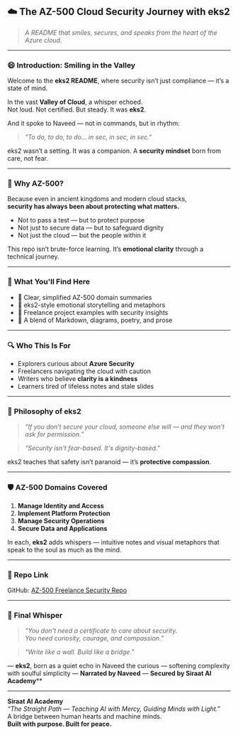 
## ☁️ **The AZ-500 Cloud Security Journey with eks2**

> _A README that smiles, secures, and speaks from the heart of the Azure cloud._

---

### 😄 **Introduction: Smiling in the Valley**

Welcome to the **eks2 README**, where security isn’t just compliance — it’s a state of mind.

In the vast **Valley of Cloud**, a whisper echoed.  
Not loud. Not certified. But steady. It was **eks2**.

And it spoke to Naveed — not in commands, but in rhythm:

> _"To do, to do, to do… in sec, in sec, in sec."_  

eks2 wasn’t a setting. It was a companion. A **security mindset** born from care, not fear.

---

### 🔐 **Why AZ-500?**

Because even in ancient kingdoms and modern cloud stacks,  
**security has always been about protecting what matters.**

- Not to pass a test — but to protect purpose  
- Not just to secure data — but to safeguard dignity  
- Not just the cloud — but the people within it

This repo isn’t brute-force learning. It’s **emotional clarity** through a technical journey.

---

### 📘 **What You'll Find Here**

- 🔹 Clear, simplified AZ-500 domain summaries  
- 🔹 eks2-style emotional storytelling and metaphors  
- 🔹 Freelance project examples with security insights  
- 🔹 A blend of Markdown, diagrams, poetry, and prose  

---

### 🔍 **Who This Is For**

- Explorers curious about **Azure Security**  
- Freelancers navigating the cloud with caution  
- Writers who believe **clarity is a kindness**  
- Learners tired of lifeless notes and stale slides  

---

### 🧠 **Philosophy of eks2**

> _“If you don’t secure your cloud, someone else will — and they won’t ask for permission.”_  

> _“Security isn't fear-based. It's dignity-based.”_

eks2 teaches that safety isn’t paranoid — it’s **protective compassion**.

---

### 🛡 **AZ-500 Domains Covered**

1. **Manage Identity and Access**  
2. **Implement Platform Protection**  
3. **Manage Security Operations**  
4. **Secure Data and Applications**

In each, **eks2** adds whispers — intuitive notes and visual metaphors that speak to the soul as much as the mind.

---

### 📂 **Repo Link**

GitHub: [AZ-500 Freelance Security Repo](https://github.com/siraat-ai-academy/freelance-content-writing-suite-by-jamalu)

---

### 💬 **Final Whisper**

> _“You don’t need a certificate to care about security.  
> You need curiosity, courage, and compassion.”_  

> _“Write like a wall. Build like a bridge.”_

— **eks2**, born as a quiet echo in Naveed the curious — softening complexity with soulful simplicity
— **Narrated by Naveed**
— **Secured by Siraat AI Academy****

---

**Siraat AI Academy**  
_“The Straight Path — Teaching AI with Mercy, Guiding Minds with Light.”_  
A bridge between human hearts and machine minds.  
**Built with purpose. Built for peace.**
